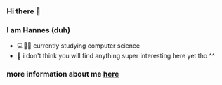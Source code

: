 ### Hi there 👋

### I am Hannes (duh)
- 💻👩‍🔬 currently studying computer science
- 🦥 i don't think you will find anything super interesting here yet tho ^^

### more information about me [here](https://hannesgith.github.io/)

<!--
**HannesGitH/HannesGitH** is a ✨ _special_ ✨ repository because its `README.md` (this file) appears on your GitHub profile.

Here are some ideas to get you started:

- 🔭 I’m currently working on ...
- 🌱 I’m currently learning ...
- 👯 I’m looking to collaborate on ...
- 🤔 I’m looking for help with ...
- 💬 Ask me about ...
- 📫 How to reach me: ...
- 😄 Pronouns: ...
- ⚡ Fun fact: ...
-->
